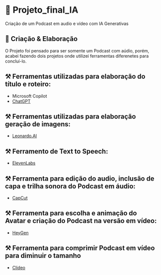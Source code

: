 # 🔷 Projeto_final_IA
Criação de um Podcast em audio e vídeo com IA Generativas

## 🎨 Criação & Elaboração
O Projeto foi pensado para ser somente um Podcast com aúdio, porém, acabei fazendo dois projetos onde utilizei ferramentas diferenetes para concluí-lo.

## ⚒️ Ferramentas utilizadas para elaboração do título e roteiro:
-  Microsoft Copilot
-  [ChatGPT](https://chat.chatbotapp.ai)

## ⚒️ Ferramentas utilizadas para elaboração geração de imagens:
-  [Leonardo.AI](https://app.leonardo.ai/)

## ⚒️ Ferramento de Text to Speech:
- [ElevenLabs](https://elevenlabs.io/)

## ⚒️ Ferramenta para edição do audio, inclusão de capa e trilha sonora do Podcast em áudio:
- [CapCut](https://www.capcut.com/my-edit)

## ⚒️ Ferramenta para escolha e animação do Avatar e criação do Podcast na versão em vídeo:
- [HeyGen](https://app.heygen.com/home)

## ⚒️ Ferramenta para comprimir Podcast em vídeo para diminuir o tamanho
- [Clideo](https://clideo.com/)
  

  
    
